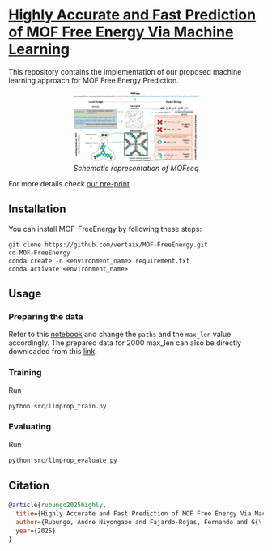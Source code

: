 # [Highly Accurate and Fast Prediction of MOF Free Energy Via Machine Learning](https://chemrxiv.org/engage/chemrxiv/article-details/686fedbc43bc52e4ec4edfc6)
This repository contains the implementation of our proposed machine learning approach for MOF Free Energy Prediction.

<p align="center" width="100%">
    <img src="figures/MOFseq_full.png" alt="image" width="50%" height="auto" style="display: inline-block;">
    <!-- <img src="figures/mofseq_embeddings.png" alt="image" width="40%" height="auto" style="display: inline-block;"> -->
    <br>
    <em> Schematic representation of MOFseq </em>
</p>

For more details check [our pre-print](https://chemrxiv.org/engage/chemrxiv/article-details/686fedbc43bc52e4ec4edfc6)

## Installation
You can install MOF-FreeEnergy by following these steps:
```
git clone https://github.com/vertaix/MOF-FreeEnergy.git
cd MOF-FreeEnergy
conda create -n <environment_name> requirement.txt
conda activate <environment_name>
```
## Usage
### Preparing the data
Refer to this [notebook](data_preparation.ipynb) and change the `paths` and the `max_len` value accordingly. The prepared data for 2000 max_len can also be directly downloaded from this [link](https://drive.google.com/drive/folders/18joRpZCNW8guhHTtjZJYA0IAsE3-Wm-7).

### Training
Run 
```python
python src/llmprop_train.py
```

### Evaluating
Run 
```python
python src/llmprop_evaluate.py
```

## Citation
```bibtex
@article{rubungo2025highly,
  title={Highly Accurate and Fast Prediction of MOF Free Energy Via Machine Learning},
  author={Rubungo, Andre Niyongabo and Fajardo-Rojas, Fernando and G{\'o}mez-Gualdr{\'o}n, Diego and Dieng, Adji Bousso},
  year={2025}
}
```